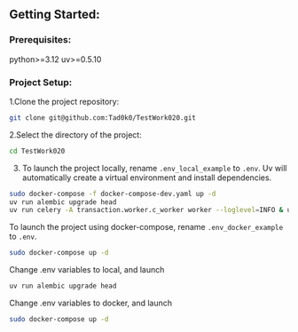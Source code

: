 ## Getting Started:
### Prerequisites:
python>=3.12
uv>=0.5.10

### Project Setup:
1.Clone the project repository:
```bash
git clone git@github.com:Tad0k0/TestWork020.git
```
2.Select the directory of the project:
```bash
cd TestWork020
```
3. To launch the project locally, rename `.env_local_example` to `.env`. Uv will automatically create a virtual environment and install dependencies.
```bash
sudo docker-compose -f docker-compose-dev.yaml up -d
uv run alembic upgrade head 
uv run celery -A transaction.worker.c_worker worker --loglevel=INFO & uv run main.py
```
To launch the project using docker-compose, rename `.env_docker_example` to `.env`.
```bash
sudo docker-compose up -d
```
Change .env variables to local, and launch
```bash
uv run alembic upgrade head
```
Change .env variables to docker, and launch  
```bash
sudo docker-compose up -d
```